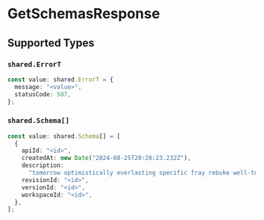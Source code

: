 # GetSchemasResponse


## Supported Types

### `shared.ErrorT`

```typescript
const value: shared.ErrorT = {
  message: "<value>",
  statusCode: 507,
};
```

### `shared.Schema[]`

```typescript
const value: shared.Schema[] = [
  {
    apiId: "<id>",
    createdAt: new Date("2024-08-25T20:28:23.232Z"),
    description:
      "tomorrow optimistically everlasting specific fray rebuke well-to-do antique reel foot",
    revisionId: "<id>",
    versionId: "<id>",
    workspaceId: "<id>",
  },
];
```

